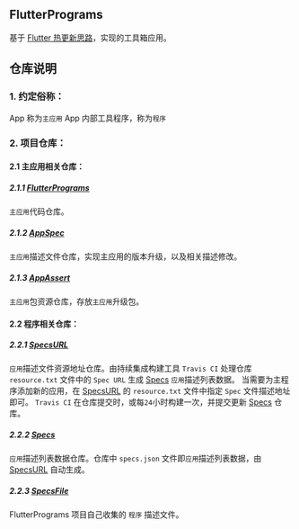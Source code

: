 ## FlutterPrograms

基于 [Flutter 热更新思路](https://nuttalk.com)，实现的工具箱应用。

## 仓库说明

### 1. 约定俗称：
App 称为`主应用`
App 内部工具程序，称为`程序`

### 2. 项目仓库：

#### 2.1 主应用相关仓库：

##### 2.1.1 [FlutterPrograms](https://github.com/FlutterPrograms/FlutterPrograms)
`主应用`代码仓库。
##### 2.1.2 [AppSpec](https://github.com/FlutterPrograms/AppSpec)
`主应用`描述文件仓库，实现主应用的版本升级，以及相关描述修改。
##### 2.1.3 [AppAssert](https://github.com/FlutterPrograms/AppAssert)
`主应用`包资源仓库，存放`主应用`升级包。

#### 2.2 程序相关仓库：

##### 2.2.1 [SpecsURL](https://github.com/FlutterPrograms/SpecsURL)
`应用`描述文件资源地址仓库。由持续集成构建工具 `Travis CI` 处理仓库 `resource.txt` 文件中的 `Spec URL` 生成 [Specs](https://github.com/FlutterPrograms/Specs) `应用`描述列表数据。
当需要为主程序添加新的应用，在 [SpecsURL](https://github.com/FlutterPrograms/SpecsURL) 的 `resource.txt` 文件中指定 `Spec` 文件描述地址即可。 `Travis CI` 在仓库提交时，或每`24`小时构建一次，并提交更新 [Specs](https://github.com/FlutterPrograms/Specs) 仓库。

##### 2.2.2 [Specs](https://github.com/FlutterPrograms/Specs)
`应用`描述列表数据仓库。仓库中 `specs.json` 文件即`应用`描述列表数据，由 [SpecsURL](https://github.com/FlutterPrograms/SpecsURL) 自动生成。

##### 2.2.3 [SpecsFile](https://github.com/FlutterPrograms/SpecsFile)
FlutterPrograms 项目自己收集的 `程序` 描述文件。
